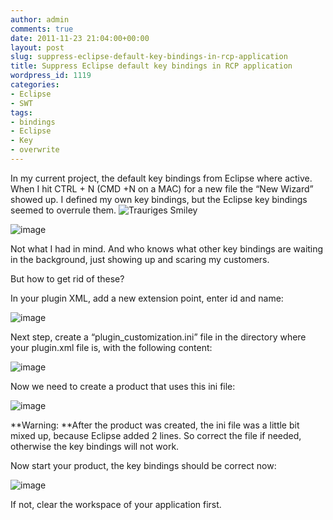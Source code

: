 ```yaml
---
author: admin
comments: true
date: 2011-11-23 21:04:00+00:00
layout: post
slug: suppress-eclipse-default-key-bindings-in-rcp-application
title: Suppress Eclipse default key bindings in RCP application
wordpress_id: 1119
categories:
- Eclipse
- SWT
tags:
- bindings
- Eclipse
- Key
- overwrite
---
```


In my current project, the default key bindings from Eclipse where active. When I hit CTRL + N (CMD +N on a MAC) for a new file the “New Wizard” showed up. I defined my own key bindings, but the Eclipse key bindings seemed to overrule them. ![Trauriges Smiley](https://andydunkel.net/assets/uploads/2011/11/wlEmoticon-sadsmile.png)

![image](https://andydunkel.net/assets/uploads/2011/11/image2.png)

Not what I had in mind. And who knows what other key bindings are waiting in the background, just showing up and scaring my customers.

But how to get rid of these?

In your plugin XML, add a new extension point, enter id and name:

![image](https://andydunkel.net/assets/uploads/2011/11/image3.png)

Next step, create a “plugin_customization.ini” file in the directory where your plugin.xml file is, with the following content:

![image](https://andydunkel.net/assets/uploads/2011/11/image4.png)

Now we need to create a product that uses this ini file:

![image](https://andydunkel.net/assets/uploads/2011/11/image5.png)

**Warning: **After the product was created, the ini file was a little bit mixed up, because Eclipse added 2 lines. So correct the file if needed, otherwise the key bindings will not work.

Now start your product, the key bindings should be correct now:

![image](https://andydunkel.net/assets/uploads/2011/11/image6.png)

If not, clear the workspace of your application first.
